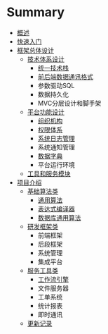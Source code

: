 # Summary

* [概述](README.md)
* [快速入门](shi-yong-chang-jing.md)
* [框架总体设计](environment_structure.md)
  * [技术体系设计](environment_structure/ji-zhu-lu-xian.md)
    * [统一技术栈](environment_structure/ji-zhu-lu-xian/tong-yi-ji-zhu-zhan.md)
    * [前后端数据通讯格式](environment_structure/ji-zhu-lu-xian/qian-hou-duan-shu-ju-tong-xun-ge-shi.md)
    * 参数驱动SQL
    * 数据持久化
    * MVC分层设计和脚手架
  * [平台功能设计](environment_structure/tong-yong-hou-tai-gong-neng.md)
    * [组织机构](environment_structure/zu-zhi-ji-gou.md)
    * [权限体系](environment_structure/quan-xian-ti-xi.md)
    * [系统日志管理](environment_structure/ji-zhu-lu-xian/xi-tong-ri-zhi-guan-li.md)
    * 系统通知管理
    * [数据字典](environment_structure/zhu-shu-ju-fu-wu-ff08-shu-ju-zi-dian-ff09.md)
    * 平台运行环境
  * [工具和服务模块](environment_structure/hou-tai-fu-wu.md)
* [项目介绍](projects.md)
  * [基础算法类](centit-commons/centit-commons.md)
    * [通用算法](centit-commons/centit-utils.md)
    * [表达式编译器](centit-commons/biao-da-shi-bian-yi-qi.md)
    * [数据库通用算法](centit-commons/shu-ju-ku-tong-yong-suan-fa.md)
  * [研发框架类](centit-framework/README.md)
    * 前端框架
    * 后段框架
    * 系统管理
    * 集成平台
  * [服务工具类](centit-services/README.md)
    * [工作流引擎](centit-services/centit-workflow/workflow_introduction.md)
    * 文件服务器
    * 工单系统
    * 统计报表
    * 即时通讯
  * [更新记录](UPDATE_LOG.md)


